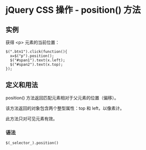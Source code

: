 # jQuery CSS 操作 - position() 方法



## 实例

获得 &lt;p&gt; 元素的当前位置：

```
$(".btn1").click(function(){
  x=$("p").position();
  $("#span1").text(x.left);
  $("#span2").text(x.top);
});

```

## 定义和用法

position() 方法返回匹配元素相对于父元素的位置（偏移）。

该方法返回的对象包含两个整型属性：top 和 left，以像素计。

此方法只对可见元素有效。

### 语法

```
$(_selector_).position()
```



